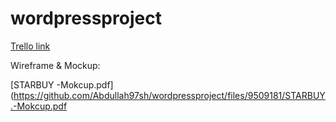 # wordpressproject


[Trello link](https://trello.com/b/SPDDRrck/wordpress-project)


Wireframe & Mockup:


[STARBUY -Mokcup.pdf](https://github.com/Abdullah97sh/wordpressproject/files/9509181/STARBUY.-Mokcup.pdf
